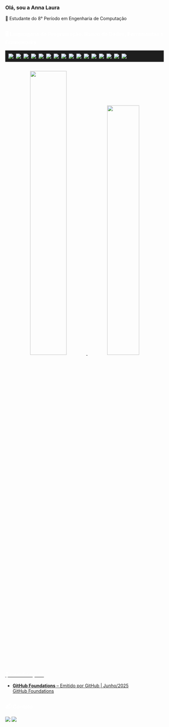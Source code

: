 ### Olá, sou a Anna Laura

 🔎 Estudante do 8° Período em Engenharia de Computação  

##

<h3 style="color: white;">🖥️ Linguagens de Programação, Banco de Dados, Ferramentas e Frameworks </h3>

<div style="display: flex; flex-wrap: wrap; gap: 8px; background-color: #1e1e1e; padding: 10px;">
  <img src="https://img.shields.io/badge/C-00599C?style=for-the-badge&logo=c&logoColor=white" />
  <img src="https://img.shields.io/badge/C++-00599C?style=for-the-badge&logo=c%2B%2B&logoColor=white" /> 
  <img src="https://img.shields.io/badge/Java-ED8B00?style=for-the-badge&logo=java&logoColor=white" />
  <img src="https://img.shields.io/badge/JavaScript-F7DF1E?style=for-the-badge&logo=javascript&logoColor=black" />
  <img src="https://img.shields.io/badge/TypeScript-3178C6?style=for-the-badge&logo=typescript&logoColor=white" />
  <img src="https://img.shields.io/badge/Python-3776AB?style=for-the-badge&logo=python&logoColor=white" />
  <img src="https://img.shields.io/badge/Jupyter-F37626?style=for-the-badge&logo=jupyter&logoColor=white" />
  <img src="https://img.shields.io/badge/Node.js-339933?style=for-the-badge&logo=nodedotjs&logoColor=white" />
  <img src="https://img.shields.io/badge/React-20232A?style=for-the-badge&logo=react&logoColor=61DAFB" />
  <img src="https://img.shields.io/badge/Prisma-2D3748?style=for-the-badge&logo=prisma&logoColor=white" />
 <img src="https://img.shields.io/badge/Cypress-17202C?style=for-the-badge&logo=cypress&logoColor=white" />
  <img src="https://img.shields.io/badge/Jest-C21325?style=for-the-badge&logo=jest&logoColor=white" />
  <img src="https://img.shields.io/badge/AWS-232F3E?style=for-the-badge&logo=amazonaws&logoColor=white" />
  <img src="https://img.shields.io/badge/Docker-2496ED?style=for-the-badge&logo=docker&logoColor=white" />
  <img src="https://img.shields.io/badge/MongoDB-47A248?style=for-the-badge&logo=mongodb&logoColor=white" />
  <img src="https://img.shields.io/badge/MySQL-005C84?style=for-the-badge&logo=mysql&logoColor=white" />
</div>

<!--   <img src="https://img.shields.io/badge/Django-092E20?style=for-the-badge&logo=django&logoColor=white" />
  <img src="https://img.shields.io/badge/Trello-0052CC?style=for-the-badge&logo=trello&logoColor=white" />
  <img src="https://img.shields.io/badge/Postman-FF6C37?style=for-the-badge&logo=postman&logoColor=white" /> -->
##

<div align="center">
  <a href="https://github.com/annalaurams">
  <img width="48%" src="https://github-readme-stats.vercel.app/api?username=annalaurams&show_icons=true&theme=github_dark&include_all_commits=true&count_private=true"/>
  <img <img width="45%" src="https://github-readme-stats.vercel.app/api/top-langs/?username=annalaurams&layout=compact&langs_count=7&theme=github_dark"/>  
</div>

##

<h3 style="color: white;">📜 Certificações</h3>

- **GitHub Foundations** – Emitido por GitHub | Junho/2025  
[GitHub Foundations](https://www.credly.com/badges/aae44ec8-9fe1-4922-abe5-954e1f6c2510/public_url)


##

<h3 style="color: white;"> 📬 Contato </h3>
<div>
  <a href = "mailto:nalauramoura@gmail.com"><img src="https://img.shields.io/badge/Gmail-D14836?style=for-the-badge&logo=gmail&logoColor=white" target="_blank"></a>
    <a href="https://www.linkedin.com/in/annalaurams" target="_blank"><img src="https://img.shields.io/badge/-LinkedIn-%230077B5?style=for-the-badge&logo=linkedin&logoColor=white" target="_blank"></a> 
</div>


